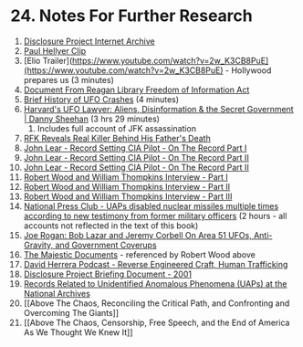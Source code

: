 # 24. Notes For Further Research 

1. [Disclosure Project Internet Archive](https://www.dpiarchive.com/#/login?redirect=%2F)  
2. [Paul Hellyer Clip](https://www.youtube.com/watch?v=KqvL1D4d4Zg)  
3. [Elio Trailer](https://www.youtube.com/watch?v=2w_K3CB8PuE](https://www.youtube.com/watch?v=2w_K3CB8PuE) - Hollywood prepares us (3 minutes)  
4. [Document From Reagan Library Freedom of Information Act](https://www.reaganlibrary.gov/public/2021-06/40-654-209237722-045-010-2021.pdf)  
5. [Brief History of UFO Crashes](https://www.8newsnow.com/investigators/breakdown-of-the-history-of-alleged-ufo-crashes/) (4 minutes)  
6. [Harvard's UFO Lawyer: Aliens, Disinformation & the Secret Government | Danny Sheehan](https://youtu.be/a1kespVSrfY?si=994AIKHf2NmrnQ8t)  (3 hrs 29 minutes)
	1. Includes full account of JFK assassination 
7. [RFK Reveals Real Killer Behind His Father's Death]([https://x.com/VigilantFox/status/1692558725863579882](https://x.com/VigilantFox/status/1692558725863579882))  
8. [John Lear - Record Setting CIA Pilot - On The Record Part I](https://www.mysterywire.com/ufo/ufo-researcher-john-lear-goes-on-the-record-on-aliens-part-1/)  
9. [John Lear - Record Setting CIA Pilot - On The Record Part II](https://www.mysterywire.com/ufo/john-lear-says-mj-12-controls-ufo-secrets-in-government-part-2/)  
10. [John Lear - Record Setting CIA Pilot - On The Record Part II](https://www.mysterywire.com/ufo/ufo-actions-were-hostile-john-lear-says-part-3/)  
11. [Robert Wood and William Thompkins Interview - Part I](https://youtu.be/Chn7i42aDh0?si=XRrNMneOAzEk9RDs)  
12. [Robert Wood and William Thompkins Interview - Part II](https://youtu.be/qzNSX3ftKiw?si=rJ_WBZAktqLn2OGq) 
13. [Robert Wood and William Thompkins Interview - Part III](https://youtu.be/LCVT-lLCb_0?si=HvooPPpBjQXXBvrv)  
14. [National Press Club - UAPs disabled nuclear missiles multiple times according to new testimony from former military officers](https://www.mysterywire.com/ufo/uaps-and-nukes/)  (2 hours - all accounts not reflected in the text of this book)  
15. [Joe Rogan: Bob Lazar and Jeremy Corbell On Area 51 UFOs, Anti-Gravity, and Government Coverups](https://youtu.be/BEWz4SXfyCQ?si=hNZTa9RBQY-ZW8Ee)  
16. [The Majestic Documents](https://majesticdocuments.com) - referenced by Robert Wood above  
17. [David Herrera Podcast - Reverse Engineered Craft, Human Trafficking](https://podcasts.apple.com/us/podcast/shawn-ryan-show/id1492492083?i=1000621374949)  
18. [Disclosure Project Briefing Document - 2001](https://archive.org/stream/DisclosureProjectBriefingDocument/DisclosureProjectBriefingDocument_djvu.txt)  
19. [Records Related to Unidentified Anomalous Phenomena (UAPs) at the National Archives](https://www.archives.gov/research/topics/uaps)  
20. [[Above The Chaos, Reconciling the Critical Path, and Confronting and Overcoming The Giants]]  
21. [[Above The Chaos, Censorship, Free Speech, and the End of America As We Thought We Knew It]]